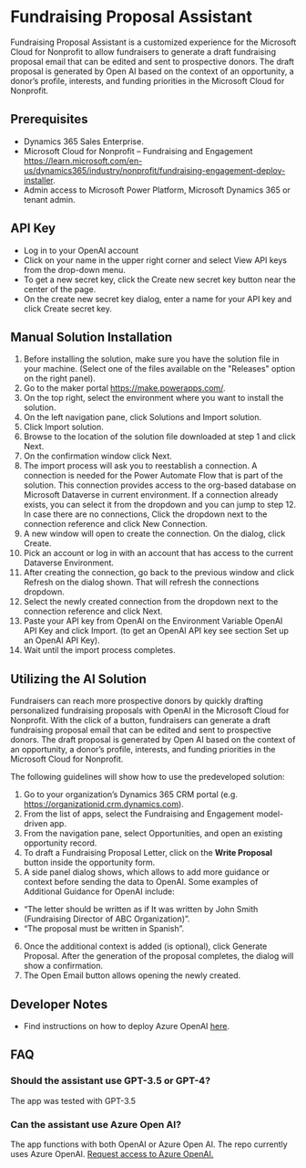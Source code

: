# Fundraising Proposal Assistant

Fundraising Proposal Assistant is a customized experience for the Microsoft Cloud for Nonprofit to allow fundraisers to generate a draft fundraising proposal email that can be edited and sent to prospective donors. The draft proposal is generated by Open AI based on the context of an opportunity, a donor’s profile, interests, and funding priorities in the Microsoft Cloud for Nonprofit.



## Prerequisites

- Dynamics 365 Sales Enterprise.
- Microsoft Cloud for Nonprofit – Fundraising and Engagement https://learn.microsoft.com/en-us/dynamics365/industry/nonprofit/fundraising-engagement-deploy-installer.
- Admin access to Microsoft Power Platform, Microsoft Dynamics 365 or tenant admin.


## API Key

- Log in to your OpenAI account
- Click on your name in the upper right corner and select View API keys from the drop-down menu.
- To get a new secret key, click the Create new secret key button near the center of the page.
- On the create new secret key dialog, enter a name for your API key and click Create secret key.


## Manual Solution Installation

1. Before installing the solution, make sure you have the solution file in your machine. (Select one of the files available on the "Releases" option on the right panel).
2. Go to the maker portal https://make.powerapps.com/.
3. On the top right, select the environment where you want to install the solution.
4. On the left navigation pane, click Solutions and Import solution.
5. Click Import solution.
6. Browse to the location of the solution file downloaded at step 1 and click Next.
7. On the confirmation window click Next.
8. The import process will ask you to reestablish a connection. A connection is needed for the Power Automate Flow that is part of the solution. This connection provides access to the org-based database on Microsoft Dataverse in current environment. If a connection already exists, you can select it from the dropdown and you can jump to step 12. In case there are no connections, Click the dropdown next to the connection reference and click New Connection.
9. A new window will open to create the connection. On the dialog, click Create.
10. Pick an account or log in with an account that has access to the current Dataverse Environment.
11. After creating the connection, go back to the previous window and click Refresh on the dialog shown. That will refresh the connections dropdown.
12. Select the newly created connection from the dropdown next to the connection reference and click Next.
13. Paste your API key from OpenAI on the Environment Variable OpenAI API Key and click Import. (to get an OpenAI API key see section Set up an OpenAI API Key).
14. Wait until the import process completes.

## Utilizing the AI Solution
Fundraisers can reach more prospective donors by quickly drafting personalized fundraising proposals with OpenAI in the Microsoft Cloud for Nonprofit.
With the click of a button, fundraisers can generate a draft fundraising proposal email that can be edited and sent to prospective donors. The draft proposal is generated by Open AI based on the context of an opportunity, a donor’s profile, interests, and funding priorities in the Microsoft Cloud for Nonprofit.

The following guidelines will show how to use the predeveloped solution:
1. Go to your organization’s Dynamics 365 CRM portal (e.g. https://organizationid.crm.dynamics.com).
2. From the list of apps, select the Fundraising and Engagement model-driven app.
3. From the navigation pane, select Opportunities, and open an existing opportunity record.
4. To draft a Fundraising Proposal Letter, click on the **Write Proposal** button inside the opportunity form.
5. A side panel dialog shows, which allows to add more guidance or context before sending the data to OpenAI. Some examples of Additional Guidance for OpenAI include:
- “The letter should be written as if It was written by John Smith (Fundraising Director of ABC Organization)”.
-  “The proposal must be written in Spanish”.
6. Once the additional context is added (is optional), click Generate Proposal. After the generation of the proposal completes, the dialog will show a confirmation.
7. The Open Email button allows opening the newly created.

## Developer Notes

- Find instructions on how to deploy Azure OpenAI [here](https://learn.microsoft.com/en-us/azure/cognitive-services/openai/how-to/create-resource?pivots=web-portal).


## FAQ
### Should the assistant use GPT-3.5 or GPT-4?
The app was tested with GPT-3.5 

### Can the assistant use Azure Open AI?
The app functions with both OpenAI or Azure Open AI. The repo currently uses Azure OpenAI. 
[Request access to Azure OpenAI.](https://customervoice.microsoft.com/Pages/ResponsePage.aspx?id=v4j5cvGGr0GRqy180BHbR7en2Ais5pxKtso_Pz4b1_xUOFA5Qk1UWDRBMjg0WFhPMkIzTzhKQ1dWNyQlQCN0PWcu)



